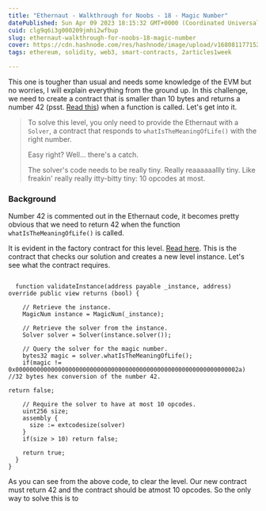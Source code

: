 ```yaml
---
title: "Ethernaut - Walkthrough for Noobs - 18 - Magic Number"
datePublished: Sun Apr 09 2023 18:15:32 GMT+0000 (Coordinated Universal Time)
cuid: clg9q6i3g000209jmhi2wfbup
slug: ethernaut-walkthrough-for-noobs-18-magic-number
cover: https://cdn.hashnode.com/res/hashnode/image/upload/v1680811771527/e31f24e1-f78d-4f37-a546-f290814eb03c.jpeg
tags: ethereum, solidity, web3, smart-contracts, 2articles1week

---
```


This one is tougher than usual and needs some knowledge of the EVM but no worries, I will explain everything from the ground up. In this challenge, we need to create a contract that is smaller than 10 bytes and returns a number 42 (psst. [Read this](https://en.wikipedia.org/wiki/The_Hitchhiker%27s_Guide_to_the_Galaxy)) when a function is called. Let's get into it.

> To solve this level, you only need to provide the Ethernaut with a `Solver`, a contract that responds to `whatIsTheMeaningOfLife()` with the right number.
> 
> Easy right? Well... there's a catch.
> 
> The solver's code needs to be really tiny. Really reaaaaaallly tiny. Like freakin' really really itty-bitty tiny: 10 opcodes at most.

### Background

Number 42 is commented out in the Ethernaut code, it becomes pretty obvious that we need to return 42 when the function `whatIsTheMeaningOfLife()` is called.

It is evident in the factory contract for this level. [Read here](https://github.com/OpenZeppelin/ethernaut/blob/master/contracts/contracts/levels/MagicNumFactory.sol). This is the contract that checks our solution and creates a new level instance. Let's see what the contract requires.

```solidity

  function validateInstance(address payable _instance, address) override public view returns (bool) {

    // Retrieve the instance.
    MagicNum instance = MagicNum(_instance);

    // Retrieve the solver from the instance.
    Solver solver = Solver(instance.solver());
    
    // Query the solver for the magic number.
    bytes32 magic = solver.whatIsTheMeaningOfLife(); 
    if(magic != 0x000000000000000000000000000000000000000000000000000000000000002a) //32 bytes hex conversion of the number 42. 

return false;
    
    // Require the solver to have at most 10 opcodes.
    uint256 size;
    assembly {
      size := extcodesize(solver)
    }
    if(size > 10) return false;
    
    return true;
  }
}
```

As you can see from the above code, to clear the level. Our new contract must return 42 and the contract should be atmost 10 opcodes. So the only way to solve this is to